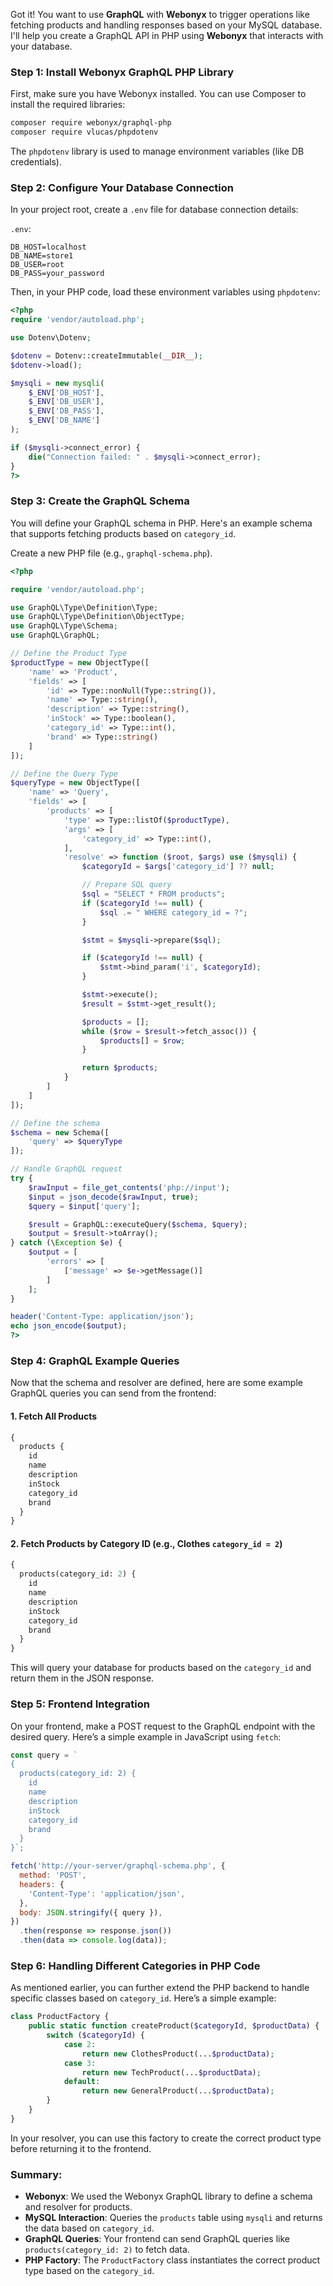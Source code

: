 Got it! You want to use **GraphQL** with **Webonyx** to trigger operations like fetching products and handling responses based on your MySQL database. I'll help you create a GraphQL API in PHP using **Webonyx** that interacts with your database.

### Step 1: Install Webonyx GraphQL PHP Library

First, make sure you have Webonyx installed. You can use Composer to install the required libraries:

```bash
composer require webonyx/graphql-php
composer require vlucas/phpdotenv
```

The `phpdotenv` library is used to manage environment variables (like DB credentials).

### Step 2: Configure Your Database Connection

In your project root, create a `.env` file for database connection details:

`.env`:
```dotenv
DB_HOST=localhost
DB_NAME=store1
DB_USER=root
DB_PASS=your_password
```

Then, in your PHP code, load these environment variables using `phpdotenv`:

```php
<?php
require 'vendor/autoload.php';

use Dotenv\Dotenv;

$dotenv = Dotenv::createImmutable(__DIR__);
$dotenv->load();

$mysqli = new mysqli(
    $_ENV['DB_HOST'],
    $_ENV['DB_USER'],
    $_ENV['DB_PASS'],
    $_ENV['DB_NAME']
);

if ($mysqli->connect_error) {
    die("Connection failed: " . $mysqli->connect_error);
}
?>
```

### Step 3: Create the GraphQL Schema

You will define your GraphQL schema in PHP. Here's an example schema that supports fetching products based on `category_id`.

Create a new PHP file (e.g., `graphql-schema.php`).

```php
<?php

require 'vendor/autoload.php';

use GraphQL\Type\Definition\Type;
use GraphQL\Type\Definition\ObjectType;
use GraphQL\Type\Schema;
use GraphQL\GraphQL;

// Define the Product Type
$productType = new ObjectType([
    'name' => 'Product',
    'fields' => [
        'id' => Type::nonNull(Type::string()),
        'name' => Type::string(),
        'description' => Type::string(),
        'inStock' => Type::boolean(),
        'category_id' => Type::int(),
        'brand' => Type::string()
    ]
]);

// Define the Query Type
$queryType = new ObjectType([
    'name' => 'Query',
    'fields' => [
        'products' => [
            'type' => Type::listOf($productType),
            'args' => [
                'category_id' => Type::int(),
            ],
            'resolve' => function ($root, $args) use ($mysqli) {
                $categoryId = $args['category_id'] ?? null;

                // Prepare SQL query
                $sql = "SELECT * FROM products";
                if ($categoryId !== null) {
                    $sql .= " WHERE category_id = ?";
                }

                $stmt = $mysqli->prepare($sql);

                if ($categoryId !== null) {
                    $stmt->bind_param('i', $categoryId);
                }

                $stmt->execute();
                $result = $stmt->get_result();

                $products = [];
                while ($row = $result->fetch_assoc()) {
                    $products[] = $row;
                }

                return $products;
            }
        ]
    ]
]);

// Define the schema
$schema = new Schema([
    'query' => $queryType
]);

// Handle GraphQL request
try {
    $rawInput = file_get_contents('php://input');
    $input = json_decode($rawInput, true);
    $query = $input['query'];

    $result = GraphQL::executeQuery($schema, $query);
    $output = $result->toArray();
} catch (\Exception $e) {
    $output = [
        'errors' => [
            ['message' => $e->getMessage()]
        ]
    ];
}

header('Content-Type: application/json');
echo json_encode($output);
?>
```

### Step 4: GraphQL Example Queries

Now that the schema and resolver are defined, here are some example GraphQL queries you can send from the frontend:

#### 1. Fetch All Products
```graphql
{
  products {
    id
    name
    description
    inStock
    category_id
    brand
  }
}
```

#### 2. Fetch Products by Category ID (e.g., Clothes `category_id = 2`)
```graphql
{
  products(category_id: 2) {
    id
    name
    description
    inStock
    category_id
    brand
  }
}
```

This will query your database for products based on the `category_id` and return them in the JSON response.

### Step 5: Frontend Integration

On your frontend, make a POST request to the GraphQL endpoint with the desired query. Here’s a simple example in JavaScript using `fetch`:

```javascript
const query = `
{
  products(category_id: 2) {
    id
    name
    description
    inStock
    category_id
    brand
  }
}`;

fetch('http://your-server/graphql-schema.php', {
  method: 'POST',
  headers: {
    'Content-Type': 'application/json',
  },
  body: JSON.stringify({ query }),
})
  .then(response => response.json())
  .then(data => console.log(data));
```

### Step 6: Handling Different Categories in PHP Code

As mentioned earlier, you can further extend the PHP backend to handle specific classes based on `category_id`. Here’s a simple example:

```php
class ProductFactory {
    public static function createProduct($categoryId, $productData) {
        switch ($categoryId) {
            case 2:
                return new ClothesProduct(...$productData);
            case 3:
                return new TechProduct(...$productData);
            default:
                return new GeneralProduct(...$productData);
        }
    }
}
```

In your resolver, you can use this factory to create the correct product type before returning it to the frontend.

### Summary:
- **Webonyx**: We used the Webonyx GraphQL library to define a schema and resolver for products.
- **MySQL Interaction**: Queries the `products` table using `mysqli` and returns the data based on `category_id`.
- **GraphQL Queries**: Your frontend can send GraphQL queries like `products(category_id: 2)` to fetch data.
- **PHP Factory**: The `ProductFactory` class instantiates the correct product type based on the `category_id`.